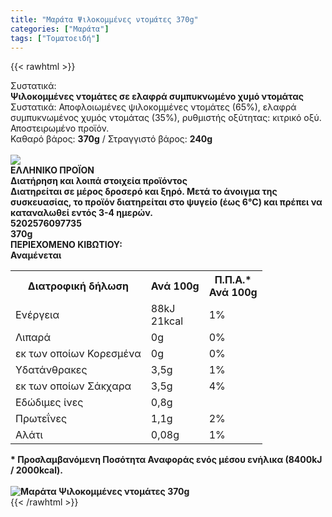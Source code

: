 ```yaml
---
title: "Μαράτα Ψιλοκομμένες ντομάτες 370g"
categories: ["Μαράτα"]
tags: ["Τοματοειδή"]
---
```

{{< rawhtml >}}

<div class="sload332"><div class="product"><div id="sistatika">Συστατικά:</div><div class="alltext"><b>Ψιλοκομμένες ντομάτες σε ελαφρά συμπυκνωμένο χυμό ντομάτας</b><br>Συστατικά: Αποφλοιωμένες ψιλοκομμένες ντομάτες (65%), ελαφρά συμπυκνωμένος χυμός ντομάτας (35%), ρυθμιστής οξύτητας: κιτρικό οξύ. Αποστειρωμένο προϊόν.<br>Καθαρό βάρος: <b>370g</b> / Στραγγιστό βάρος: <b>240g<br><br><div id="flag"><div id="flagimage"><img src="/media/icons/gr.svg"></div><span id="flagtext"><b>ΕΛΛΗΝΙΚΟ ΠΡΟΪΟΝ</b></span></div></b></div><b><div id="loipa">Διατήρηση και λοιπά στοιχεία προϊόντος</div><div class="alltext">Διατηρείται σε μέρος δροσερό και ξηρό. Μετά το άνοιγμα της συσκευασίας, το προϊόν διατηρείται στο ψυγείο (έως 6°C) και πρέπει να καταναλωθεί εντός 3-4 ημερών.</div><div id="barcode"><div id="barimage1"></div><span id="bartext">5202576097735</span></div><div id="varos"><div id="varosimage1"></div><span id="varostext">370g</span></div><div id="kivotio">ΠΕΡΙΕΧΟΜΕΝΟ ΚΙΒΩΤΙΟΥ:<br>Αναμένεται</div><div class="tabout"><table id="diatable"><tbody><tr><th>Διατροφική δήλωση</th><th>Ανά 100g</th><th>Π.Π.Α.*<br>Ανά 100g</th></tr><tr><td class="texr2">Ενέργεια</td><td class="texr">88kJ<br>21kcal</td><td class="texr">1%</td></tr><tr><td class="texr2">Λιπαρά</td><td class="texr">0g</td><td class="texr">0%</td></tr><tr><td class="gray">εκ των οποίων Κορεσµένα</td><td class="gray2">0g</td><td class="gray2">0%</td></tr><tr><td class="texr2">Yδατάνθρακες</td><td class="texr">3,5g</td><td class="texr">1%</td></tr><tr><td class="gray">εκ των οποίων Σάκχαρα</td><td class="gray2">3,5g</td><td class="gray2">4%</td></tr><tr><td class="texr2">Eδώδιμες ίνες</td><td class="texr">0,8g</td><td class="texr"></td></tr><tr><td class="texr2">Πρωτεΐνες</td><td class="texr">1,1g</td><td class="texr">2%</td></tr><tr><td class="texr2">Αλάτι</td><td class="texr">0,08g</td><td class="texr">1%</td></tr></tbody></table></div><div class="alltext">* Προσλαμβανόμενη Ποσότητα Αναφοράς ενός μέσου ενήλικα (8400kJ / 2000kcal).</div><br><div class="pimg"><img alt="Μαράτα Ψιλοκομμένες ντομάτες 370g" title="Μαράτα Ψιλοκομμένες ντομάτες 370g" src="/media/images/marata-psilokommenes-ntomates-370g.jpg"></div></b></div></div>
{{< /rawhtml >}}


